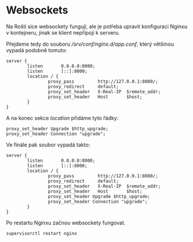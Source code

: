 # Websockets

Na Roští sice websockety fungují, ale je potřeba upravit konfiguraci Nginxu v kontejneru, jinak se klient nepřipojí k serveru.

Přejdeme tedy do souboru */srv/conf/nginx.d/app.conf*, který většinou vypadá podobně tomuto:

```
server {
        listen       0.0.0.0:8000;
        listen       [::]:8000;
        location / {
                proxy_pass         http://127.0.0.1:8080/;
                proxy_redirect     default;
                proxy_set_header   X-Real-IP  $remote_addr;
                proxy_set_header   Host       $host;
        }
}
```

A na konec sekce *location* přidáme tyto řádky:

```
proxy_set_header Upgrade $http_upgrade;
proxy_set_header Connection "upgrade";
```

Ve finále pak soubor vypadá takto:

```
server {
        listen       0.0.0.0:8000;
        listen       [::]:8000;
        location / {
                proxy_pass         http://127.0.0.1:8080/;
                proxy_redirect     default;
                proxy_set_header   X-Real-IP  $remote_addr;
                proxy_set_header   Host       $host;
                proxy_set_header Upgrade $http_upgrade;
                proxy_set_header Connection "upgrade";
        }
}
```

Po restartu Nginxu začnou websockety fungovat.

```
supervisorctl restart nginx
```

